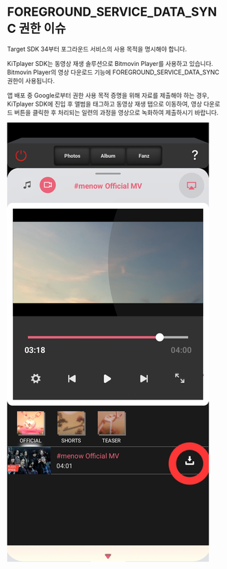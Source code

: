 # __FOREGROUND_SERVICE_DATA_SYNC 권한 이슈__

Target SDK 34부터 포그라운드 서비스의 사용 목적을 명시해야 합니다.

KiTplayer SDK는 동영상 재생 솔루션으로 Bitmovin Player를 사용하고 있습니다.
Bitmovin Player의 영상 다운로드 기능에 FOREGROUND_SERVICE_DATA_SYNC 권한이 사용됩니다.

앱 배포 중 Google로부터 권한 사용 목적 증명을 위해 자료를 제출해야 하는 경우,
KiTplayer SDK에 진입 후 앨범을 태그하고 동영상 재생 탭으로 이동하여,
영상 다운로드 버튼을 클릭한 후 처리되는 일련의 과정을 영상으로 녹화하여 제출하시기 바랍니다.

![KiTplayer SDK Video 탭](assets/foreground_permission_android.jpg)